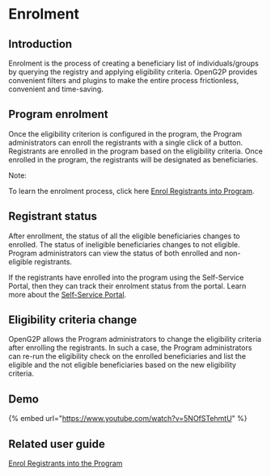 # Enrolment

## Introduction

Enrolment is the process of creating a beneficiary list of individuals/groups by querying the registry and applying eligibility criteria. OpenG2P provides convenient filters and plugins to make the entire process frictionless, convenient and time-saving.

## Program enrolment

Once the eligibility criterion is configured in the program, the Program administrators can enroll the registrants with a single click of a button. Registrants are enrolled in the program based on the eligibility criteria. Once enrolled in the program, the registrants will be designated as beneficiaries.&#x20;

Note:

To learn the enrolment process, click here [Enrol Registrants into Program](../../../user-guides/platform-guides/eligibility-and-program-enrollment/enrol-registrants-into-program.md).

## Registrant status

After enrollment, the status of all the eligible beneficiaries changes to enrolled. The status of ineligible beneficiaries changes to not eligible. Program administrators can view the status of both enrolled and non-eligible registrants.

If the registrants have enrolled into the program using the Self-Service Portal, then they can track their enrolment status from the portal. Learn more about the [Self-Service Portal](self-service-portal.md).

## Eligibility criteria change

OpenG2P allows the Program administrators to change the eligibility criteria after enrolling the registrants. In such a case, the Program administrators can re-run the eligibility check on the enrolled beneficiaries and list the eligible and the not eligible beneficiaries based on the new eligibility criteria.

## Demo

{% embed url="https://www.youtube.com/watch?v=5NOfSTehmtU" %}

## Related user guide

[Enrol Registrants into the Program](../../../user-guides/platform-guides/eligibility-and-program-enrollment/enrol-registrants-into-program.md)
